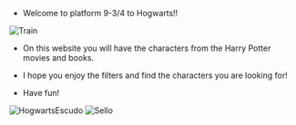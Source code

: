 
* Welcome to platform 9-3/4 to Hogwarts!!

![Train](https://github.com/Adalab/modulo-3-evaluacion-final-MARTABLANCOORTE/assets/147755354/a685b301-8afb-4283-a89a-9cf318ce4292)

* On this website you will have the characters from the Harry Potter movies and books.

* I hope you enjoy the filters and find the characters you are looking for!

* Have fun!

![HogwartsEscudo](https://github.com/Adalab/modulo-3-evaluacion-final-MARTABLANCOORTE/assets/147755354/658e5982-cc6e-4089-88f1-48202d8888b2)
![Sello](https://github.com/Adalab/modulo-3-evaluacion-final-MARTABLANCOORTE/assets/147755354/f7264cbc-ef37-4cf8-9522-4d4f7a32402d)
